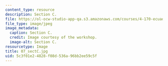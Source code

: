 ```yaml
---
content_type: resource
description: Section C.
file: https://ol-ocw-studio-app-qa.s3.amazonaws.com/courses/4-170-ecuador-workshop-fall-2006/5c3f01e24828f08d536a96bb2ee59c5f_07_sectC.jpg
file_type: image/jpeg
image_metadata:
  caption: Section C.
  credit: Image courtesy of the workshop.
  image-alt: Section C.
resourcetype: Image
title: 07_sectC.jpg
uid: 5c3f01e2-4828-f08d-536a-96bb2ee59c5f
---
```

